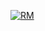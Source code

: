 [![RM](https://github-readme-stats.vercel.app/api?username=TERIHAX&show_icons=true&theme=radical)](https://github.com/anuraghazra/github-readme-stats)
